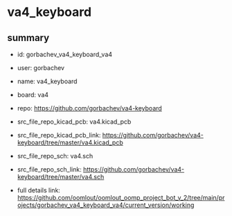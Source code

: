 # va4_keyboard
 
## summary 
* id: gorbachev_va4_keyboard_va4
* user: gorbachev
* name: va4_keyboard
* board: va4
* repo: https://github.com/gorbachev/va4-keyboard
* src_file_repo_kicad_pcb: va4.kicad_pcb
* src_file_repo_kicad_pcb_link: https://github.com/gorbachev/va4-keyboard/tree/master/va4.kicad_pcb


* src_file_repo_sch: va4.sch
* src_file_repo_sch_link: https://github.com/gorbachev/va4-keyboard/tree/master/va4.sch
* full details link: https://github.com/oomlout/oomlout_oomp_project_bot_v_2/tree/main/projects/gorbachev_va4_keyboard_va4/current_version/working  







